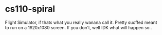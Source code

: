 # cs110-spiral
Flight Simulator, if thats what you really wanana call it. Pretty sucffed meant to run on a 1920x1080 screen. If you don't, well IDK what will happen so..
